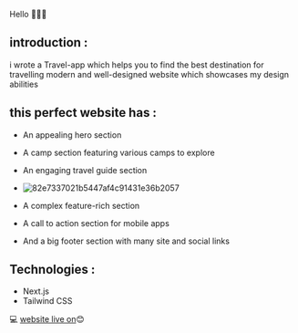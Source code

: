 Hello  👩‍💻👋

## introduction :
i wrote a Travel-app which helps you to find the best destination for travelling modern and well-designed website which showcases my design abilities 

## this perfect website has : 

- An appealing hero section
- A camp section featuring various camps to explore
- An engaging travel guide section
- ![82e7337021b5447af4c91431e36b2057](https://github.com/parmiiida/travel-app/assets/130662273/6a586bd2-5718-4962-a8ff-6fa2e42bd1ee)

- A complex feature-rich section
- A call to action section for mobile apps
- And a big footer section with many site and social links

## Technologies :
- Next.js
- Tailwind CSS

💻 [website live on](https://travel-app-chi-six.vercel.app)😊
